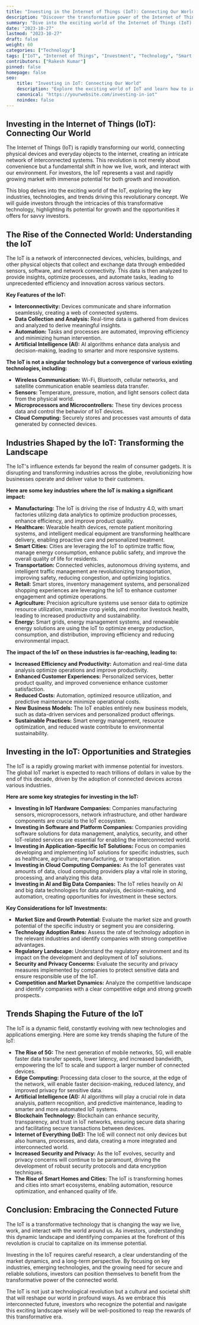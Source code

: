 ```yaml
---
title: "Investing in the Internet of Things (IoT): Connecting Our World"
description: "Discover the transformative power of the Internet of Things (IoT) and how investors can capitalize on its burgeoning growth. Explore the key industries, technologies, and trends driving the IoT revolution."
summary: "Dive into the exciting world of the Internet of Things (IoT) and its immense potential for investors. Learn about the industries shaping the future, the latest technologies, and the key trends driving this revolutionary concept."
date: "2023-10-27"
lastmod: "2023-10-27"
draft: false
weight: 60
categories: ["Technology"]
tags: ["IoT", "Internet of Things", "Investment", "Technology", "Smart Homes", "Smart Cities", "Industry 4.0", "Artificial Intelligence", "Big Data", "Cloud Computing"]
contributors: ["Rakesh Kumar"]
pinned: false
homepage: false
seo:
    title: "Investing in IoT: Connecting Our World"
    description: "Explore the exciting world of IoT and learn how to invest in this rapidly growing market. Discover key trends, technologies, and industries shaping the future of the connected world."
    canonical: "https://yourwebsite.com/investing-in-iot"
    noindex: false
---
```


## Investing in the Internet of Things (IoT): Connecting Our World

The Internet of Things (IoT) is rapidly transforming our world, connecting physical devices and everyday objects to the internet, creating an intricate network of interconnected systems. This revolution is not merely about convenience but a fundamental shift in how we live, work, and interact with our environment. For investors, the IoT represents a vast and rapidly growing market with immense potential for both growth and innovation.

This blog delves into the exciting world of the IoT, exploring the key industries, technologies, and trends driving this revolutionary concept. We will guide investors through the intricacies of this transformative technology, highlighting its potential for growth and the opportunities it offers for savvy investors.

## The Rise of the Connected World: Understanding the IoT

The IoT is a network of interconnected devices, vehicles, buildings, and other physical objects that collect and exchange data through embedded sensors, software, and network connectivity. This data is then analyzed to provide insights, optimize processes, and automate tasks, leading to unprecedented efficiency and innovation across various sectors.

**Key Features of the IoT:**

* **Interconnectivity:** Devices communicate and share information seamlessly, creating a web of connected systems.
* **Data Collection and Analysis:** Real-time data is gathered from devices and analyzed to derive meaningful insights.
* **Automation:** Tasks and processes are automated, improving efficiency and minimizing human intervention.
* **Artificial Intelligence (AI):** AI algorithms enhance data analysis and decision-making, leading to smarter and more responsive systems.

**The IoT is not a singular technology but a convergence of various existing technologies, including:**

* **Wireless Communication:** Wi-Fi, Bluetooth, cellular networks, and satellite communication enable seamless data transfer.
* **Sensors:** Temperature, pressure, motion, and light sensors collect data from the physical world.
* **Microprocessors and Microcontrollers:** These tiny devices process data and control the behavior of IoT devices.
* **Cloud Computing:** Securely stores and processes vast amounts of data generated by connected devices.

## Industries Shaped by the IoT: Transforming the Landscape

The IoT's influence extends far beyond the realm of consumer gadgets. It is disrupting and transforming industries across the globe, revolutionizing how businesses operate and deliver value to their customers.

**Here are some key industries where the IoT is making a significant impact:**

* **Manufacturing:** The IoT is driving the rise of Industry 4.0, with smart factories utilizing data analytics to optimize production processes, enhance efficiency, and improve product quality.
* **Healthcare:** Wearable health devices, remote patient monitoring systems, and intelligent medical equipment are transforming healthcare delivery, enabling proactive care and personalized treatment.
* **Smart Cities:** Cities are leveraging the IoT to optimize traffic flow, manage energy consumption, enhance public safety, and improve the overall quality of life for residents.
* **Transportation:** Connected vehicles, autonomous driving systems, and intelligent traffic management are revolutionizing transportation, improving safety, reducing congestion, and optimizing logistics.
* **Retail:** Smart stores, inventory management systems, and personalized shopping experiences are leveraging the IoT to enhance customer engagement and optimize operations.
* **Agriculture:** Precision agriculture systems use sensor data to optimize resource utilization, maximize crop yields, and monitor livestock health, leading to increased productivity and sustainability.
* **Energy:** Smart grids, energy management systems, and renewable energy solutions are using the IoT to optimize energy production, consumption, and distribution, improving efficiency and reducing environmental impact.

**The impact of the IoT on these industries is far-reaching, leading to:**

* **Increased Efficiency and Productivity:** Automation and real-time data analysis optimize operations and improve productivity.
* **Enhanced Customer Experiences:** Personalized services, better product quality, and improved convenience enhance customer satisfaction.
* **Reduced Costs:** Automation, optimized resource utilization, and predictive maintenance minimize operational costs.
* **New Business Models:** The IoT enables entirely new business models, such as data-driven services and personalized product offerings.
* **Sustainable Practices:** Smart energy management, resource optimization, and reduced waste contribute to environmental sustainability.

## Investing in the IoT: Opportunities and Strategies

The IoT is a rapidly growing market with immense potential for investors. The global IoT market is expected to reach trillions of dollars in value by the end of this decade, driven by the adoption of connected devices across various industries.

**Here are some key strategies for investing in the IoT:**

* **Investing in IoT Hardware Companies:** Companies manufacturing sensors, microprocessors, network infrastructure, and other hardware components are crucial to the IoT ecosystem. 
* **Investing in Software and Platform Companies:** Companies providing software solutions for data management, analytics, security, and other IoT-related services are essential for enabling the interconnected world.
* **Investing in Application-Specific IoT Solutions:** Focus on companies developing and implementing IoT solutions for specific industries, such as healthcare, agriculture, manufacturing, or transportation.
* **Investing in Cloud Computing Companies:** As the IoT generates vast amounts of data, cloud computing providers play a vital role in storing, processing, and analyzing this data.
* **Investing in AI and Big Data Companies:** The IoT relies heavily on AI and big data technologies for data analysis, decision-making, and automation, creating opportunities for investment in these sectors.

**Key Considerations for IoT Investments:**

* **Market Size and Growth Potential:** Evaluate the market size and growth potential of the specific industry or segment you are considering.
* **Technology Adoption Rates:** Assess the rate of technology adoption in the relevant industries and identify companies with strong competitive advantages.
* **Regulatory Landscape:** Understand the regulatory environment and its impact on the development and deployment of IoT solutions.
* **Security and Privacy Concerns:** Evaluate the security and privacy measures implemented by companies to protect sensitive data and ensure responsible use of the IoT.
* **Competition and Market Dynamics:** Analyze the competitive landscape and identify companies with a clear competitive edge and strong growth prospects.

## Trends Shaping the Future of the IoT

The IoT is a dynamic field, constantly evolving with new technologies and applications emerging.  Here are some key trends shaping the future of the IoT:

* **The Rise of 5G:** The next generation of mobile networks, 5G, will enable faster data transfer speeds, lower latency, and increased bandwidth, empowering the IoT to scale and support a larger number of connected devices.
* **Edge Computing:** Processing data closer to the source, at the edge of the network, will enable faster decision-making, reduced latency, and improved privacy for sensitive data.
* **Artificial Intelligence (AI):** AI algorithms will play a crucial role in data analysis, pattern recognition, and predictive maintenance, leading to smarter and more automated IoT systems.
* **Blockchain Technology:** Blockchain can enhance security, transparency, and trust in IoT networks, ensuring secure data sharing and facilitating secure transactions between devices.
* **Internet of Everything (IoE):** The IoE will connect not only devices but also humans, processes, and data, creating a more integrated and interconnected world.
* **Increased Security and Privacy:** As the IoT evolves, security and privacy concerns will continue to be paramount, driving the development of robust security protocols and data encryption techniques.
* **The Rise of Smart Homes and Cities:** The IoT is transforming homes and cities into smart ecosystems, enabling automation, resource optimization, and enhanced quality of life.

## Conclusion: Embracing the Connected Future

The IoT is a transformative technology that is changing the way we live, work, and interact with the world around us. As investors, understanding this dynamic landscape and identifying companies at the forefront of this revolution is crucial to capitalize on its immense potential. 

Investing in the IoT requires careful research, a clear understanding of the market dynamics, and a long-term perspective. By focusing on key industries, emerging technologies, and the growing need for secure and reliable solutions, investors can position themselves to benefit from the transformative power of the connected world.

The IoT is not just a technological revolution but a cultural and societal shift that will reshape our world in profound ways. As we embrace this interconnected future, investors who recognize the potential and navigate this exciting landscape wisely will be well-positioned to reap the rewards of this transformative era. 
